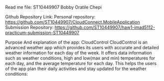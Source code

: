Read me file:
ST10449907
Bobby Oratile Chepi

Github Repository Link:
Personal repository: 
https://github.com/ST10449907/CloudConnect.MobileApplication
Submission Repository:
https://github.com/ST10449907/haw1-imad5112-practicum-submission-ST10449907

Purpose And explanation of the app:
CloudControl
CloudControl is an advanced weather app which provides its users with accurate and detailed weather information for each day of the week. It offers data information such as weather conditions, high and low(max and min) temperatures for each day, and the average temperature for each day.
This helps the users of the app plan their daily activities and stay updated for the weather conditions:
